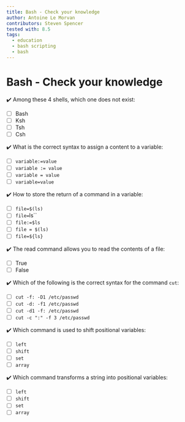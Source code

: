 ```yaml
---
title: Bash - Check your knowledge
author: Antoine Le Morvan
contributors: Steven Spencer
tested with: 8.5
tags:
  - education
  - bash scripting
  - bash
---
```


# Bash - Check your knowledge

:heavy_check_mark: Among these 4 shells, which one does not exist:

- [ ] Bash   
- [ ] Ksh
- [ ] Tsh
- [ ] Csh

:heavy_check_mark: What is the correct syntax to assign a content to a variable:

- [ ] `variable:=value`
- [ ] `variable := value`
- [ ] `variable = value`
- [ ] `variable=value`

:heavy_check_mark: How to store the return of a command in a variable:

- [ ] `file=$(ls)`
- [ ] `file=`ls``
- [ ] `file:=$ls`
- [ ] `file = $(ls)`
- [ ] `file=${ls}`

:heavy_check_mark: The read command allows you to read the contents of a file:

- [ ] True
- [ ] False

:heavy_check_mark: Which of the following is the correct syntax for the command `cut`:

- [ ] `cut -f: -D1 /etc/passwd`
- [ ] `cut -d: -f1 /etc/passwd`
- [ ] `cut -d1 -f: /etc/passwd`
- [ ] `cut -c ":" -f 3 /etc/passwd`

:heavy_check_mark: Which command is used to shift positional variables:

- [ ] `left`
- [ ] `shift`
- [ ] `set`
- [ ] `array`

:heavy_check_mark: Which command transforms a string into positional variables:

- [ ] `left`
- [ ] `shift`
- [ ] `set`
- [ ] `array`
